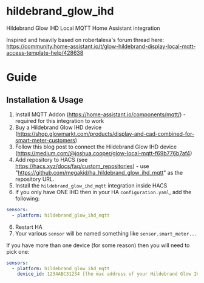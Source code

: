 # hildebrand_glow_ihd
Hildebrand Glow IHD Local MQTT Home Assistant integration

Inspired and heavily based on robertalexa's forum thread here: https://community.home-assistant.io/t/glow-hildebrand-display-local-mqtt-access-template-help/428638

# Guide

## Installation & Usage

1. Install MQTT Addon (https://home-assistant.io/components/mqtt/) - required for this integration to work
2. Buy a Hildebrand Glow IHD device (https://shop.glowmarkt.com/products/display-and-cad-combined-for-smart-meter-customers)
3. Follow this blog post to connect the Hildebrand Glow IHD device (https://medium.com/@joshua.cooper/glow-local-mqtt-f69b776b7af4)
4. Add repository to HACS (see https://hacs.xyz/docs/faq/custom_repositories) - use "https://github.com/megakid/ha_hildebrand_glow_ihd_mqtt" as the repository URL.
3. Install the `hildebrand_glow_ihd_mqtt` integration inside HACS
5. If you only have ONE IHD then in your HA `configuration.yaml`, add the following:
```yaml
sensors:
  - platform: hildebrand_glow_ihd_mqtt
```
6. Restart HA
7. Your various `sensor` will be named something like `sensor.smart_meter...`


If you have more than one device (for some reason) then you will need to pick one:
```yaml
sensors:
  - platform: hildebrand_glow_ihd_mqtt
    device_id: 1234ABC31234 [the mac address of your Hildebrand Glow IHD device - see step 3]
```
